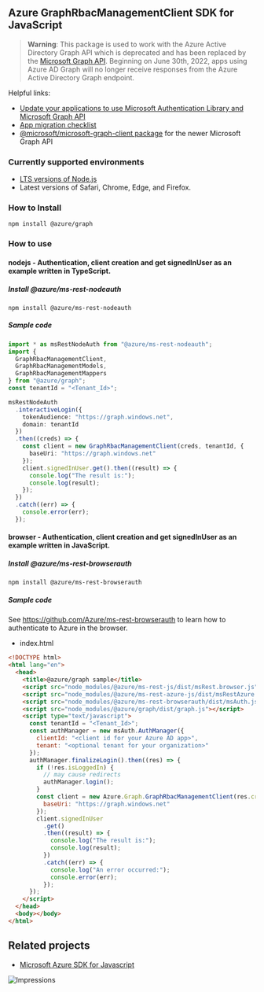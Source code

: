 ## Azure GraphRbacManagementClient SDK for JavaScript

> **Warning**: This package is used to work with the Azure Active Directory Graph API which is deprecated and has been replaced by the [Microsoft Graph API](https://developer.microsoft.com/graph). Beginning on June 30th, 2022, apps using Azure AD Graph will no longer receive responses from the Azure Active Directory Graph endpoint.

Helpful links:

- [Update your applications to use Microsoft Authentication Library and Microsoft Graph API](https://techcommunity.microsoft.com/t5/azure-active-directory-identity/update-your-applications-to-use-microsoft-authentication-library/ba-p/1257363)
- [App migration checklist](https://docs.microsoft.com/graph/migrate-azure-ad-graph-planning-checklist)
- [@microsoft/microsoft-graph-client package](https://www.npmjs.com/package/@microsoft/microsoft-graph-client) for the newer Microsoft Graph API

### Currently supported environments

- [LTS versions of Node.js](https://nodejs.org/about/releases/)
- Latest versions of Safari, Chrome, Edge, and Firefox.

### How to Install

```
npm install @azure/graph
```

### How to use

#### nodejs - Authentication, client creation and get signedInUser as an example written in TypeScript.

##### Install @azure/ms-rest-nodeauth

```
npm install @azure/ms-rest-nodeauth
```

##### Sample code

```ts
import * as msRestNodeAuth from "@azure/ms-rest-nodeauth";
import {
  GraphRbacManagementClient,
  GraphRbacManagementModels,
  GraphRbacManagementMappers
} from "@azure/graph";
const tenantId = "<Tenant_Id>";

msRestNodeAuth
  .interactiveLogin({
    tokenAudience: "https://graph.windows.net",
    domain: tenantId
  })
  .then((creds) => {
    const client = new GraphRbacManagementClient(creds, tenantId, {
      baseUri: "https://graph.windows.net"
    });
    client.signedInUser.get().then((result) => {
      console.log("The result is:");
      console.log(result);
    });
  })
  .catch((err) => {
    console.error(err);
  });
```

#### browser - Authentication, client creation and get signedInUser as an example written in JavaScript.

##### Install @azure/ms-rest-browserauth

```
npm install @azure/ms-rest-browserauth
```

##### Sample code

See https://github.com/Azure/ms-rest-browserauth to learn how to authenticate to Azure in the browser.

- index.html

```html
<!DOCTYPE html>
<html lang="en">
  <head>
    <title>@azure/graph sample</title>
    <script src="node_modules/@azure/ms-rest-js/dist/msRest.browser.js"></script>
    <script src="node_modules/@azure/ms-rest-azure-js/dist/msRestAzure.js"></script>
    <script src="node_modules/@azure/ms-rest-browserauth/dist/msAuth.js"></script>
    <script src="node_modules/@azure/graph/dist/graph.js"></script>
    <script type="text/javascript">
      const tenantId = "<Tenant_Id>";
      const authManager = new msAuth.AuthManager({
        clientId: "<client id for your Azure AD app>",
        tenant: "<optional tenant for your organization>"
      });
      authManager.finalizeLogin().then((res) => {
        if (!res.isLoggedIn) {
          // may cause redirects
          authManager.login();
        }
        const client = new Azure.Graph.GraphRbacManagementClient(res.creds, tenantId, {
          baseUri: "https://graph.windows.net"
        });
        client.signedInUser
          .get()
          .then((result) => {
            console.log("The result is:");
            console.log(result);
          })
          .catch((err) => {
            console.log("An error occurred:");
            console.error(err);
          });
      });
    </script>
  </head>
  <body></body>
</html>
```

## Related projects

- [Microsoft Azure SDK for Javascript](https://github.com/Azure/azure-sdk-for-js)

![Impressions](https://azure-sdk-impressions.azurewebsites.net/api/impressions/azure-sdk-for-js%2Fsdk%2Fgraphrbac%2Fgraph%2FREADME.png)
